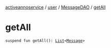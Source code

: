 [activeannoservice](../../index.md) / [user](../index.md) / [MessageDAO](index.md) / [getAll](./get-all.md)

# getAll

`suspend fun getAll(): `[`List`](https://kotlinlang.org/api/latest/jvm/stdlib/kotlin.collections/-list/index.html)`<`[`Message`](../-message/index.md)`>`